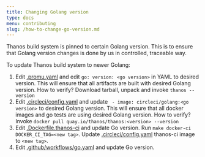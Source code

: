 ```yaml
---
title: Changing Golang version
type: docs
menu: contributing
slug: /how-to-change-go-version.md
---
```


Thanos build system is pinned to certain Golang version. This is to ensure that Golang version
changes is done by us in controlled, traceable way.

To update Thanos build system to newer Golang:

1. Edit [.promu.yaml](/.promu.yml) and edit `go: version: <go version>` in YAML to desired version. This will ensure that all artifacts are
  built with desired Golang version. How to verify? Download tarball, unpack and invoke `thanos --version`
1. Edit [.circleci/config.yaml](/.circleci/config.yml) and update ` - image: circleci/golang:<go version>` to desired
  Golang version. This will ensure that all docker images and go tests are using desired Golang version. How to verify? Invoke `docker pull quay.io/thanos/thanos:<version> --version`
1. Edit [.Dockerfile.thanos-ci](/Dockerfile.thanos-ci) and update Go version. Run `make docker-ci DOCKER_CI_TAG=<new tag>`. Update [.circleci/config.yaml](/.circleci/config.yml) thanos-ci image to `<new tag>`.
1. Edit [.github/workflows/go.yaml](/.github/workflows/go.yaml) and update Go version.
